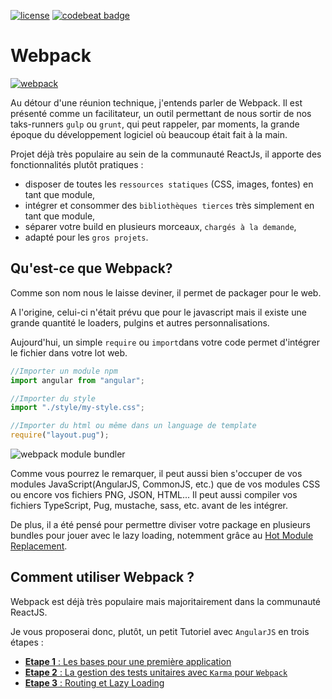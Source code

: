 [![license](https://img.shields.io/github/license/mashape/apistatus.svg?maxAge=2592000)]() 
[![codebeat badge](https://codebeat.co/badges/a8f2a4ff-ad5a-4304-95f7-b35469243510)](https://codebeat.co/projects/github-com-bogala-webpack-starter)
# Webpack
[![webpack](https://webpack.github.io/assets/logo.png)](https://webpack.github.io)

Au détour d'une réunion technique, j'entends parler de Webpack. 
Il est présenté comme un facilitateur, un outil permettant de nous sortir de nos 
taks-runners `gulp` ou `grunt`, qui peut rappeler, par moments, 
la grande époque du développement logiciel où beaucoup était fait à la main.

Projet déjà très populaire au sein de la communauté ReactJs, il apporte des fonctionnalités plutôt pratiques :
- disposer de toutes les `ressources statiques` (CSS, images, fontes) en tant que module,
- intégrer et consommer des `bibliothèques tierces` très simplement en tant que module,
- séparer votre build en plusieurs morceaux, `chargés à la demande`,
- adapté pour les `gros projets`. 

## Qu'est-ce que Webpack?
Comme son nom nous le laisse deviner, il permet de packager pour le web.

A l'origine, celui-ci n'était prévu que pour le javascript mais il existe une grande quantité le loaders, 
pulgins et autres personnalisations.

Aujourd'hui, un simple `require` ou `import`dans votre code permet d'intégrer le fichier dans votre lot web.
```javascript
//Importer un module npm
import angular from "angular";

//Importer du style
import "./style/my-style.css";

//Importer du html ou même dans un language de template
require("layout.pug");
```

![webpack module bundler](https://webpack.github.io/assets/what-is-webpack.png)

Comme vous pourrez le remarquer, il peut aussi bien s'occuper de vos modules JavaScript(AngularJS, CommonJS, etc.) que de vos modules CSS ou encore vos fichiers PNG, JSON, HTML...
Il peut aussi compiler vos fichiers TypeScript, Pug, mustache, sass, etc. avant de les intégrer.

De plus, il a été pensé pour permettre diviser votre package en plusieurs bundles pour jouer avec le lazy loading, notemment grâce au [Hot Module Replacement](http://webpack.github.io/docs/hot-module-replacement-with-webpack.html).

## Comment utiliser Webpack ?
Webpack est déjà très populaire mais majoritairement dans la communauté ReactJS.

Je vous proposerai donc, plutôt, un petit Tutoriel avec `AngularJS` en trois étapes :
- [__Etape 1__ : Les bases pour une première application](https://github.com/Bogala/webpack-starter/tree/master/Step1)
- [__Etape 2__ : La gestion des tests unitaires avec `Karma` pour `Webpack`](https://github.com/Bogala/webpack-starter/tree/master/Step2)
- [__Etape 3__ : Routing et Lazy Loading](https://github.com/Bogala/webpack-starter/tree/master/Step3)
